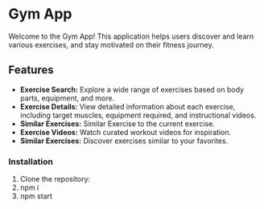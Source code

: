 # Gym App

Welcome to the Gym App! This application helps users discover and learn various exercises, and stay motivated on their fitness journey.

## Features

- **Exercise Search:** Explore a wide range of exercises based on body parts, equipment, and more.
- **Exercise Details:** View detailed information about each exercise, including target muscles, equipment required, and instructional videos.
- **Similar Exercises:** Similar Exercise to the current exercise.
- **Exercise Videos:** Watch curated workout videos for inspiration.
- **Similar Exercises:** Discover exercises similar to your favorites.

### Installation

1. Clone the repository:
2. npm i
3. npm start
